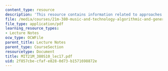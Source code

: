 ```yaml
---
content_type: resource
description: 'This resource contains information related to approaches: cellular automata. '
file: /media/courses/21m-380-music-and-technology-algorithmic-and-generative-music-spring-2010/2f857cbecfafe8280d73b1571698872e_MIT21M_380S10_lec17.pdf
file_type: application/pdf
learning_resource_types:
- Lecture Notes
ocw_type: OCWFile
parent_title: Lecture Notes
parent_type: CourseSection
resourcetype: Document
title: MIT21M_380S10_lec17.pdf
uid: 2f857cbe-cfaf-e828-0d73-b1571698872e
---
```

